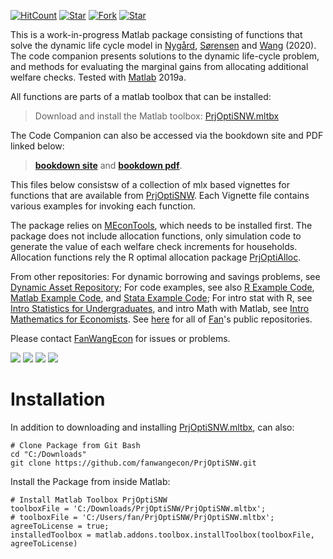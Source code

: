 [![HitCount](http://hits.dwyl.io/fanwangecon/PrjOptiSNW.svg)](https://github.com/FanWangEcon/PrjOptiSNW)  [![Star](https://img.shields.io/github/stars/fanwangecon/PrjOptiSNW?style=social)](https://github.com/FanWangEcon/PrjOptiSNW/stargazers) [![Fork](https://img.shields.io/github/forks/fanwangecon/PrjOptiSNW?style=social)](https://github.com/FanWangEcon/PrjOptiSNW/network/members) [![Star](https://img.shields.io/github/watchers/fanwangecon/PrjOptiSNW?style=social)](https://github.com/FanWangEcon/PrjOptiSNW/watchers)

This is a work-in-progress Matlab package consisting of functions that solve the dynamic life cycle model in [Nygård](https://sites.google.com/site/vegardmokleivnygaard/), [Sørensen](https://uh.edu/~bsorense/) and [Wang](https://fanwangecon.github.io/) (2020). The code companion presents solutions to the dynamic life-cycle problem, and methods for evaluating the marginal gains from allocating additional welfare checks. Tested with [Matlab](https://www.mathworks.com/products/matlab.html) 2019a.

All functions are parts of a matlab toolbox that can be installed:

> Download and install the Matlab toolbox: [PrjOptiSNW.mltbx](https://github.com/FanWangEcon/PrjOptiSNW/blob/master/PrjOptiSNW.mltbx)

The Code Companion can also be accessed via the bookdown site and PDF linked below:

> [**bookdown site**](https://fanwangecon.github.io/PrjOptiSNW/bookdown) and [**bookdown pdf**](https://fanwangecon.github.io/PrjOptiSNW/bookdown/SNW-Dynamic-Life-Cycle-and-Welfare-Checks-Code-Companion.pdf).

This files below consistsw of a collection of mlx based vignettes for functions that are available from [PrjOptiSNW](https://github.com/FanWangEcon/PrjOptiSNW). Each Vignette file contains various examples for invoking each function.

The package relies on [MEconTools](https://fanwangecon.github.io/MEconTools/), which needs to be installed first. The package does not include allocation functions, only simulation code to generate the value of each welfare check increments for households. Allocation functions rely the R optimal allocation package [PrjOptiAlloc](https://fanwangecon.github.io/PrjOptiAlloc).

From other repositories: For dynamic borrowing and savings problems, see [Dynamic Asset Repository](https://fanwangecon.github.io/CodeDynaAsset/); For code examples, see also [R Example Code](https://fanwangecon.github.io/R4Econ/), [Matlab Example Code](https://fanwangecon.github.io/M4Econ/), and [Stata Example Code](https://fanwangecon.github.io/Stata4Econ/); For intro stat with R, see [Intro Statistics for Undergraduates](https://fanwangecon.github.io/Stat4Econ/), and intro Math with Matlab, see [Intro Mathematics for Economists](https://fanwangecon.github.io/Math4Econ/). See [here](https://github.com/FanWangEcon) for all of [Fan](https://fanwangecon.github.io/)'s public repositories.

Please contact [FanWangEcon](https://fanwangecon.github.io/) for issues or problems.

[![](https://img.shields.io/github/last-commit/fanwangecon/PrjOptiSNW)](https://github.com/FanWangEcon/PrjOptiSNW/commits/master) [![](https://img.shields.io/github/commit-activity/m/fanwangecon/PrjOptiSNW)](https://github.com/FanWangEcon/PrjOptiSNW/graphs/commit-activity) [![](https://img.shields.io/github/issues/fanwangecon/PrjOptiSNW)](https://github.com/FanWangEcon/PrjOptiSNW/issues) [![](https://img.shields.io/github/issues-pr/fanwangecon/PrjOptiSNW)](https://github.com/FanWangEcon/PrjOptiSNW/pulls)

# Installation

In addition to downloading and installing [PrjOptiSNW.mltbx](https://github.com/FanWangEcon/PrjOptiSNW/blob/master/PrjOptiSNW.mltbx), can also:

```
# Clone Package from Git Bash
cd "C:/Downloads"
git clone https://github.com/fanwangecon/PrjOptiSNW.git
```

Install the Package from inside Matlab:

```
# Install Matlab Toolbox PrjOptiSNW
toolboxFile = 'C:/Downloads/PrjOptiSNW/PrjOptiSNW.mltbx';
# toolboxFile = 'C:/Users/fan/PrjOptiSNW/PrjOptiSNW.mltbx';
agreeToLicense = true;
installedToolbox = matlab.addons.toolbox.installToolbox(toolboxFile, agreeToLicense)
```

